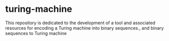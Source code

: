 # turing-machine
This repository is dedicated to the development of a tool and associated resources for encoding a Turing machine into binary sequences., and binary sequences to Turing machine
